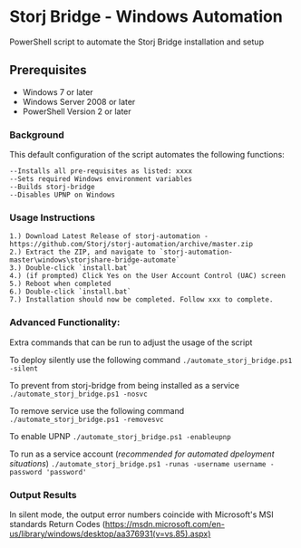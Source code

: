 Storj Bridge - Windows Automation
===============

PowerShell script to automate the Storj Bridge installation and setup

Prerequisites
-------------

* Windows 7 or later
* Windows Server 2008 or later
* PowerShell Version 2 or later

### Background

This default configuration of the script automates the following functions:

```
--Installs all pre-requisites as listed: xxxx
--Sets required Windows environment variables
--Builds storj-bridge
--Disables UPNP on Windows
```

### Usage Instructions

```
1.) Download Latest Release of storj-automation - https://github.com/Storj/storj-automation/archive/master.zip
2.) Extract the ZIP, and navigate to `storj-automation-master\windows\storjshare-bridge-automate`
3.) Double-click `install.bat`
4.) (if prompted) Click Yes on the User Account Control (UAC) screen
5.) Reboot when completed
6.) Double-click `install.bat`
7.) Installation should now be completed. Follow xxx to complete.
```

### Advanced Functionality:

Extra commands that can be run to adjust the usage of the script

To deploy silently use the following command
`./automate_storj_bridge.ps1 -silent`

To prevent from storj-bridge from being installed as a service
`./automate_storj_bridge.ps1 -nosvc`

To remove service use the following command
`./automate_storj_bridge.ps1 -removesvc`

To enable UPNP
`./automate_storj_bridge.ps1 -enableupnp`

To run as a service account (*recommended for automated dpeloyment situations*)
`./automate_storj_bridge.ps1 -runas -username username -password 'password'`

### Output Results
In silent mode, the output error numbers coincide with Microsoft's MSI standards
Return Codes (https://msdn.microsoft.com/en-us/library/windows/desktop/aa376931(v=vs.85).aspx)

